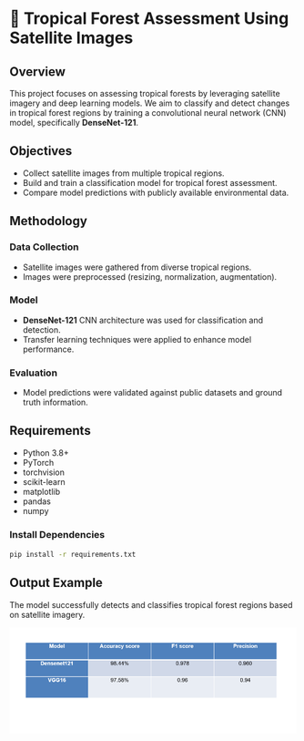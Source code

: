 # 🌳 Tropical Forest Assessment Using Satellite Images

## Overview
This project focuses on assessing tropical forests by leveraging satellite imagery and deep learning models. We aim to classify and detect changes in tropical forest regions by training a convolutional neural network (CNN) model, specifically **DenseNet-121**.

## Objectives
- Collect satellite images from multiple tropical regions.
- Build and train a classification model for tropical forest assessment.
- Compare model predictions with publicly available environmental data.

## Methodology
### Data Collection
- Satellite images were gathered from diverse tropical regions.
- Images were preprocessed (resizing, normalization, augmentation).

### Model
- **DenseNet-121** CNN architecture was used for classification and detection.
- Transfer learning techniques were applied to enhance model performance.

### Evaluation
- Model predictions were validated against public datasets and ground truth information.


## Requirements
- Python 3.8+
- PyTorch
- torchvision
- scikit-learn
- matplotlib
- pandas
- numpy

### Install Dependencies
```bash
pip install -r requirements.txt
```
## Output Example

The model successfully detects and classifies tropical forest regions based on satellite imagery.

![Tropical Forest Detection Output](output/6.PNG)


